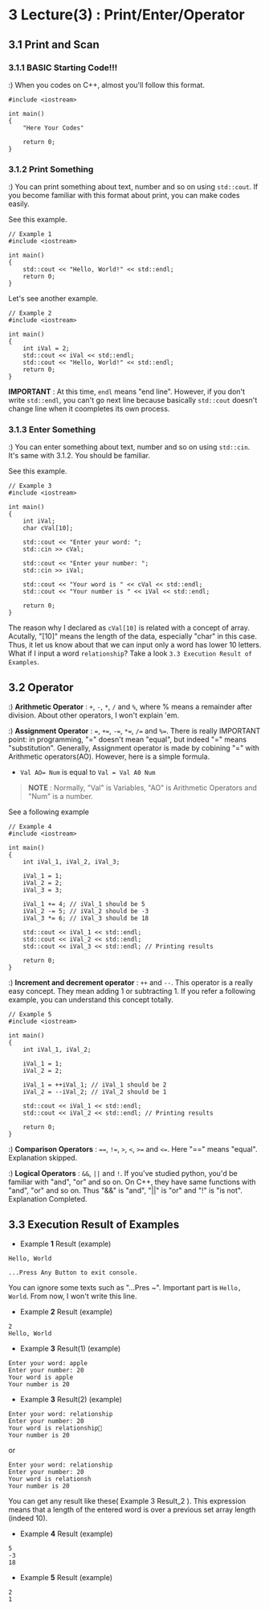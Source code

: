 # 3 Lecture(3) : Print/Enter/Operator

## 3.1 Print and Scan
### 3.1.1 BASIC Starting Code!!!
:) When you codes on C++, almost you'll follow this format.  

```
#include <iostream>

int main()
{
    "Here Your Codes"

    return 0;
}
```

### 3.1.2 Print Something
:) You can print something about text, number and so on using `std::cout`. If you become familiar with this format about print, you can make codes easily.  

See this example.

```
// Example 1
#include <iostream>

int main()
{
    std::cout << "Hello, World!" << std::endl;
    return 0;
}
```
Let's see another example.  

```
// Example 2
#include <iostream>

int main()
{
    int iVal = 2;
    std::cout << iVal << std::endl;
    std::cout << "Hello, World!" << std::endl;
    return 0;
}
```
**IMPORTANT** : At this time, `endl` means "end line". However, if you don't write `std::endl`, you can't go next line because basically `std::cout` doesn't change line when it coompletes its own process.  

### 3.1.3 Enter Something
:) You can enter something about text, number and so on using `std::cin`. It's same with 3.1.2. You should be familiar.  

See this example.  

```
// Example 3
#include <iostream>

int main()
{
    int iVal;
    char cVal[10];
    
    std::cout << "Enter your word: ";
    std::cin >> cVal;
    
    std::cout << "Enter your number: ";
    std::cin >> iVal;
    
    std::cout << "Your word is " << cVal << std::endl;
    std::cout << "Your number is " << iVal << std::endl;
    
    return 0;
}
```
The reason why I declared as `cVal[10]` is related with a concept of array. Acutally, "[10]" means the length of the data, especially "char" in this case. Thus, it let us know about that we can input only a word has lower 10 letters. What if I input a word `relationship`? Take a look `3.3 Execution Result of Examples`.


## 3.2 Operator
:) **Arithmetic Operator** : `+`, `-`, `*`, `/` and `%`, where % means a remainder after division. About other operators, I won't explain 'em.  

:) **Assignment Operator** : `=`, `+=`, `-=`, `*=`, `/=` and `%=`. There is really IMPORTANT point: in programming, "=" doesn't mean "equal", but indeed "=" means "substitution". Generally, Assignment operator is made by cobining "=" with Arithmetic operators(AO). However, here is a simple formula.  
  * `Val AO= Num` is equal to `Val = Val A0 Num`  
  > **NOTE** : Normally, "Val" is Variables, "AO" is Arithmetic Operators and "Num" is a number.  

See a following example
```
// Example 4
#include <iostream>

int main()
{
    int iVal_1, iVal_2, iVal_3;
    
    iVal_1 = 1;
    iVal_2 = 2;
    iVal_3 = 3;
    
    iVal_1 += 4; // iVal_1 should be 5
    iVal_2 -= 5; // iVal_2 should be -3
    iVal_3 *= 6; // iVal_3 should be 18
    
    std::cout << iVal_1 << std::endl;
    std::cout << iVal_2 << std::endl;
    std::cout << iVal_3 << std::endl; // Printing results
    
    return 0;
}
```

:) **Increment and decrement operator** : `++` and `--`. This operator is a really easy concept. They mean adding 1 or subtracting 1. If you refer a following example, you can understand this concept totally.
```
// Example 5
#include <iostream>

int main()
{
    int iVal_1, iVal_2;
    
    iVal_1 = 1;
    iVal_2 = 2;
    
    iVal_1 = ++iVal_1; // iVal_1 should be 2
    iVal_2 = --iVal_2; // iVal_2 should be 1
    
    std::cout << iVal_1 << std::endl;
    std::cout << iVal_2 << std::endl; // Printing results
    
    return 0;
}
```
:) **Comparison Operators** : `==`, `!=`, `>`, `<`, `>=` and `<=`. Here "==" means "equal". Explanation skipped.  

:) **Logical Operators** : `&&`, `||` and `!`. If you've studied python, you'd be familiar with "and", "or" and so on. On C++, they have same functions with "and", "or" and so on. Thus "&&" is "and", "||" is "or" and "!" is "is not". Explanation Completed.


## 3.3 Execution Result of Examples
  * Example **1**  Result (example)
  ```
  Hello, World
  
  ...Press Any Button to exit console.
  ```
  You can ignore some texts such as "...Pres ~". Important part is `Hello, World`. From now, I won't write this line.  
  
  * Example **2**  Result (example)
  ```
  2
  Hello, World
  
  ```

  * Example **3**  Result(1) (example)
  ```
  Enter your word: apple
  Enter your number: 20
  Your word is apple
  Your number is 20
  
  ```

  * Example **3**  Result(2) (example)
  ```
  Enter your word: relationship
  Enter your number: 20
  Your word is relationship
  Your number is 20
  
  ```
  or
  ```
  Enter your word: relationship
  Enter your number: 20
  Your word is relationsh
  Your number is 20
  
  ```
  You can get any result like these( Example 3 Result_2 ). This expression means that a length of the entered word is over a previous set array length (indeed 10).  
  
  * Example **4**  Result (example)
  ```
  5
  -3
  18
  
  ```
  
  * Example **5**  Result (example)
  ```
  2
  1
  
  ```




